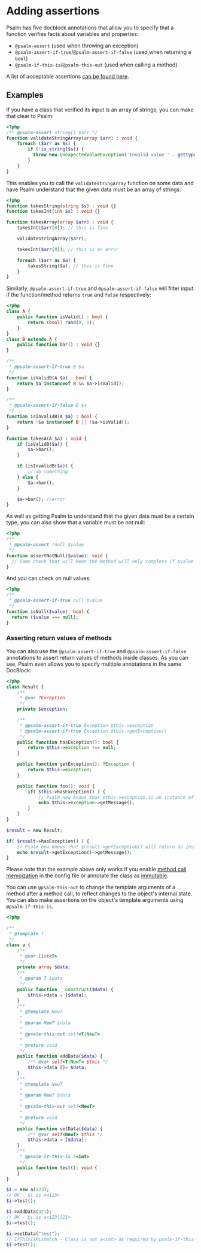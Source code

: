 # Adding assertions

Psalm has five docblock annotations that allow you to specify that a function verifies facts about variables and properties:

- `@psalm-assert` (used when throwing an exception)
- `@psalm-assert-if-true`/`@psalm-assert-if-false` (used when returning a `bool`)
- `@psalm-if-this-is`/`@psalm-this-out` (used when calling a method)

A list of acceptable assertions [can be found here](assertion_syntax.md).

## Examples

If you have a class that verified its input is an array of strings, you can make that clear to Psalm:

```php
<?php
/** @psalm-assert string[] $arr */
function validateStringArray(array $arr) : void {
    foreach ($arr as $s) {
        if (!is_string($s)) {
          throw new UnexpectedValueException('Invalid value ' . gettype($s));
        }
    }
}
```

This enables you to call the `validateStringArray` function on some data and have Psalm understand that the given data *must* be an array of strings:

```php
<?php
function takesString(string $s) : void {}
function takesInt(int $s) : void {}

function takesArray(array $arr) : void {
    takesInt($arr[0]); // this is fine

    validateStringArray($arr);

    takesInt($arr[0]); // this is an error

    foreach ($arr as $a) {
        takesString($a); // this is fine
    }
}
```

Similarly, `@psalm-assert-if-true` and `@psalm-assert-if-false` will filter input if the function/method returns `true` and `false` respectively:

```php
<?php
class A {
    public function isValid() : bool {
        return (bool) rand(0, 1);
    }
}
class B extends A {
    public function bar() : void {}
}

/**
 * @psalm-assert-if-true B $a
 */
function isValidB(A $a) : bool {
    return $a instanceof B && $a->isValid();
}

/**
 * @psalm-assert-if-false B $a
 */
function isInvalidB(A $a) : bool {
    return !$a instanceof B || !$a->isValid();
}

function takesA(A $a) : void {
    if (isValidB($a)) {
        $a->bar();
    }

    if (isInvalidB($a)) {
        // do something
    } else {
        $a->bar();
    }

    $a->bar(); //error
}
```

As well as getting Psalm to understand that the given data must be a certain type, you can also show that a variable must be not null:

```php
<?php
/**
 * @psalm-assert !null $value
 */
function assertNotNull($value): void {
  // Some check that will mean the method will only complete if $value is not null.
}
```

And you can check on null values:

```php
<?php
/**
 * @psalm-assert-if-true null $value
 */
function isNull($value): bool {
  return ($value === null);
}
```

### Asserting return values of methods

You can also use the `@psalm-assert-if-true` and `@psalm-assert-if-false` annotations to assert return values of
methods inside classes. As you can see, Psalm even allows you to specify multiple annotations in the same DocBlock:

```php
<?php
class Result {
    /**
     * @var ?Exception
     */
    private $exception;

    /**
     * @psalm-assert-if-true Exception $this->exception
     * @psalm-assert-if-true Exception $this->getException()
     */
    public function hasException(): bool {
        return $this->exception !== null;
    }

    public function getException(): ?Exception {
        return $this->exception;
    }

    public function foo(): void {
        if( $this->hasException() ) {
            // Psalm now knows that $this->exception is an instance of Exception
            echo $this->exception->getMessage();
        }
    }
}

$result = new Result;

if( $result->hasException() ) {
    // Psalm now knows that $result->getException() will return an instance of Exception
    echo $result->getException()->getMessage();
}
```

Please note that the example above only works if you enable [method call memoization](https://psalm.dev/docs/running_psalm/configuration/#memoizemethodcallresults)
in the config file or annotate the class as [immutable](https://psalm.dev/docs/annotating_code/supported_annotations/#psalm-immutable).


You can use `@psalm-this-out` to change the template arguments of a method after a method call, to reflect changes to the object's internal state.  
You can also make assertions on the object's template arguments using `@psalm-if-this-is`.  


```php
<?php

/**
 * @template T
 */
class a {
    /**
     * @var list<T>
     */
    private array $data;
    /**
     * @param T $data
     */
    public function __construct($data) {
        $this->data = [$data];
    }
    /**
     * @template NewT
     * 
     * @param NewT $data
     * 
     * @psalm-this-out self<T|NewT>
     * 
     * @return void
     */
    public function addData($data) {
        /** @var self<T|NewT> $this */
        $this->data []= $data;
    }
    /**
     * @template NewT
     * 
     * @param NewT $data
     * 
     * @psalm-this-out self<NewT>
     * 
     * @return void
     */
    public function setData($data) {
        /** @var self<NewT> $this */
        $this->data = [$data];
    }
    /**
     * @psalm-if-this-is a<int>
     */
    public function test(): void {
    }
}

$i = new a(123);
// OK - $i is a<123>
$i->test();

$i->addData(321);
// OK - $i is a<123|321>
$i->test();

$i->setData("test");
// IfThisIsMismatch - Class is not a<int> as required by psalm-if-this-is
$i->test();
```
